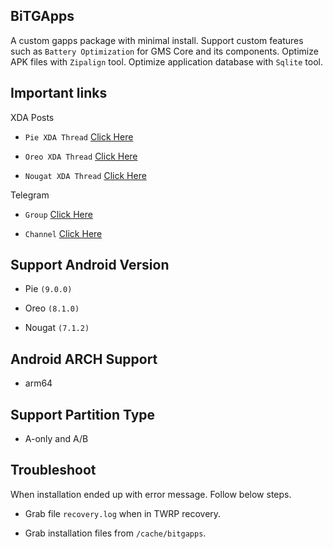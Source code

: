 ## BiTGApps

A custom gapps package with minimal install. Support custom features such as `Battery Optimization` for GMS Core and its components. Optimize APK files with `Zipalign` tool. Optimize application database with `Sqlite` tool.

## Important links

XDA Posts

* `Pie XDA Thread` [Click Here](https://forum.xda-developers.com/android/software/arm64-bitgapps-pie-9-0-0-t3828515)

* `Oreo XDA Thread` [Click Here](https://forum.xda-developers.com/android/software/arm64-bitgapps-oreo-8-1-0-t3788794)

* `Nougat XDA Thread` [Click Here](https://forum.xda-developers.com/android/software/arm64-bitgapps-nougat-7-1-x-t3795570)

Telegram

* `Group` [Click Here](https://t.me/bitgapps_official)

* `Channel` [Click Here](https://t.me/bitgapps_downloads_official)

## Support Android Version

* Pie `(9.0.0)`

* Oreo `(8.1.0)`

* Nougat `(7.1.2)`

## Android ARCH Support

* arm64

## Support Partition Type

* A-only and A/B

## Troubleshoot

When installation ended up with error message. Follow below steps.

* Grab file `recovery.log` when in TWRP recovery.

* Grab installation files from `/cache/bitgapps`.
